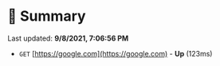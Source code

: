 # 📖 Summary
Last updated: **9/8/2021, 7:06:56 PM**

- `GET` [https://google.com](https://google.com) - **Up** (123ms)
